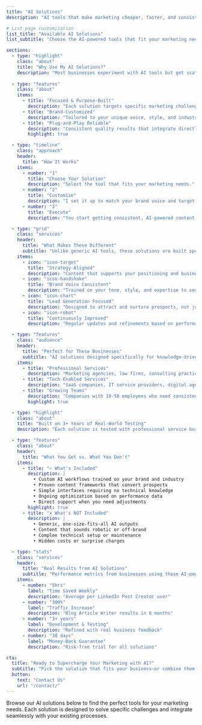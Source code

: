 ```yaml
---
title: "AI Solutions"
description: "AI tools that make marketing cheaper, faster, and consistent. Practical, proven solutions designed for professional services and tech-enabled businesses."

# List page customization
list_title: "Available AI Solutions"
list_subtitle: "Choose the AI-powered tools that fit your marketing needs and business goals"

sections:
  - type: "highlight"
    class: "about"
    title: "Why Use My AI Solutions?"
    description: "Most businesses experiment with AI tools but get scattered results. My solutions are **focused** on specific tasks, **customizable** to your brand, and **reliable** for consistent output day after day."
    
  - type: "features"
    class: "about"
    items:
      - title: "Focused & Purpose-Built"
        description: "Each solution targets specific marketing challenges instead of generic content creation."
      - title: "Brand-Customized"
        description: "Tailored to your unique voice, style, and industry expertise—not generic AI output."
      - title: "Plug-and-Play Reliable"
        description: "Consistent quality results that integrate directly into your existing marketing system."
        highlight: true

  - type: "timeline"
    class: "approach"
    header:
      title: "How It Works"
    items:
      - number: "1"
        title: "Choose Your Solution"
        description: "Select the tool that fits your marketing needs."
      - number: "2"
        title: "Customize"
        description: "I set it up to match your brand voice and target audience."
      - number: "3"
        title: "Execute"
        description: "You start getting consistent, AI-powered content without the daily grind."

  - type: "grid"
    class: "services"
    header:
      title: "What Makes These Different"
      subtitle: "Unlike generic AI tools, these solutions are built specifically for B2B service businesses"
    items:
      - icon: "icon-target"
        title: "Strategy-Aligned"
        description: "Content that supports your positioning and business goals, not just generic output."
      - icon: "icon-handshake"
        title: "Brand Voice Consistent"
        description: "Trained on your tone, style, and expertise to sound authentically like you."
      - icon: "icon-chart"
        title: "Lead Generation Focused"
        description: "Designed to attract and nurture prospects, not just create content for content's sake."
      - icon: "icon-robot"
        title: "Continuously Improved"
        description: "Regular updates and refinements based on performance and feedback."

  - type: "features"
    class: "audience"
    header:
      title: "Perfect for These Businesses"
      subtitle: "AI solutions designed specifically for knowledge-driven companies that need consistent marketing output."
    items:
      - title: "Professional Services"
        description: "Marketing agencies, law firms, consulting practices, training companies—businesses that sell expertise and need to demonstrate thought leadership consistently."
      - title: "Tech-Enabled Services"
        description: "SaaS companies, IT service providers, digital agencies—businesses that understand technology but need marketing systems that scale efficiently."
      - title: "Growing Teams"
        description: "Companies with 10-50 employees who need consistent marketing output but don't have dedicated content teams or endless budgets."
        highlight: true

  - type: "highlight"
    class: "about"
    title: "Built on 3+ Years of Real-World Testing"
    description: "Each solution is tested with professional service businesses. They're not generic tools—they're specialized systems designed to save time, build authority, generate leads, and scale your voice authentically."

  - type: "features"
    class: "about"
    header:
      title: "What You Get vs. What You Don't"
    items:
      - title: "✓ What's Included"
        description: |
          • Custom AI workflows trained on your brand and industry
          • Proven content frameworks that convert prospects
          • Simple interfaces requiring no technical knowledge
          • Ongoing optimization based on performance data
          • Direct support when you need adjustments
        highlight: true
      - title: "✗ What's NOT Included"
        description: |
          • Generic, one-size-fits-all AI outputs
          • Content that sounds robotic or off-brand
          • Complex technical setup or maintenance
          • Hidden costs or surprise charges

  - type: "stats"
    class: "services"
    header:
      title: "Real Results from AI Solutions"
      subtitle: "Performance metrics from businesses using these AI-powered marketing systems."
    items:
      - number: "5hrs"
        label: "Time Saved Weekly"
        description: "Average per LinkedIn Post Creator user"
      - number: "300%"
        label: "Traffic Increase"
        description: "Blog Article Writer results in 6 months"
      - number: "3+ years"
        label: "Development & Testing"
        description: "Refined with real business feedback"
      - number: "30 days"
        label: "Money-Back Guarantee"
        description: "Risk-free trial for all solutions"

cta:
  title: "Ready to Supercharge Your Marketing with AI?"
  subtitle: "Pick the solution that fits your business—or combine them for a complete content engine."
  button:
    text: "Contact Us"
    url: "/contact/"
---
```


Browse our AI solutions below to find the perfect tools for your marketing needs. Each solution is designed to solve specific challenges and integrate seamlessly with your existing processes.